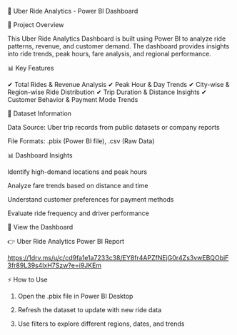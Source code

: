 🚖 Uber Ride Analytics - Power BI Dashboard

📌 Project Overview

This Uber Ride Analytics Dashboard is built using Power BI to analyze ride patterns, revenue, and customer demand. The dashboard provides insights into ride trends, peak hours, fare analysis, and regional performance.

📊 Key Features

✔ Total Rides & Revenue Analysis
✔ Peak Hour & Day Trends
✔ City-wise & Region-wise Ride Distribution
✔ Trip Duration & Distance Insights
✔ Customer Behavior & Payment Mode Trends

📂 Dataset Information

Data Source: Uber trip records from public datasets or company reports

File Formats: .pbix (Power BI file), .csv (Raw Data)


📊 Dashboard Insights

Identify high-demand locations and peak hours

Analyze fare trends based on distance and time

Understand customer preferences for payment methods

Evaluate ride frequency and driver performance


🔗 View the Dashboard

👉 Uber Ride Analytics Power BI Report

https://1drv.ms/u/c/cd9fa1e1a7233c38/EY8fr4APZfNEjG0r4Zs3vwEBQObiF3fr89L39s4lxH7Szw?e=i9JKEm

⚡ How to Use

1. Open the .pbix file in Power BI Desktop


2. Refresh the dataset to update with new ride data


3. Use filters to explore different regions, dates, and trends

